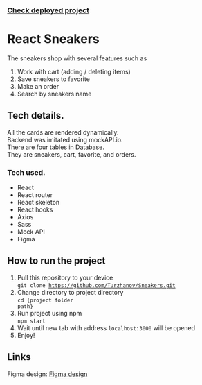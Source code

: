 ### <a href="https://github.com/Turzhanov/github.io/Sneakers/#/">Check deployed project</a>

# React Sneakers
The sneakers shop with several features such as <br/>
1. Work with cart (adding / deleting items)<br/>
2. Save sneakers to favorite <br/>
3. Make an order 
4. Search by sneakers name

## Tech details.<br/>
All the cards are rendered dynamically. <br/>
Backend was imitated using mockAPI.io. <br/>
There are four tables in Database.<br/>They are sneakers, cart, favorite, and orders. <br/>

### Tech used. 

<ul>
  <li>React</li>
  <li>React router</li>
  <li>React skeleton</li>
  <li>React hooks</li>
  <li>Axios</li>
  <li>Sass</li>
  <li>Mock API</li>
  <li>Figma</li>
</ul>

## How to run the project

1. Pull this repository to your device <br/>
<code>git clone https://github.com/Turzhanov/Sneakers.git</code>
2. Change directory to project directory <br/>
<code>cd {project folder path}</code>
4. Run project using npm <br/>
<code>npm start</code>
5. Wait until new tab with address <code>localhost:3000</code> will be opened <br/>
6. Enjoy!<br/>
  

## Links

Figma design: <a href="https://www.figma.com/file/u8Y6jETc5fsKOlQedixt70/Sneakers?t=K8mB21DGxGDsMhbx-6">Figma design</a><br/>

